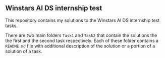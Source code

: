 ## Winstars AI DS internship test
This repository contains my solutions to the Winstars AI DS internship test tasks. 

There are two main folders ```Task1``` and ```Task2``` that contain the solutions the the first and the second task respectively. 
Each of these folder contains a ```README.md``` file with additional description of the solution or a portion of a solution of a task.
